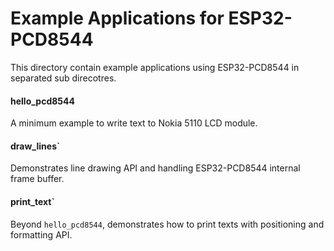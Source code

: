 # Example Applications for ESP32-PCD8544

This directory contain example applications using ESP32-PCD8544 in separated sub direcotres.
 
#### hello\_pcd8544

A minimum example to write text to Nokia 5110 LCD module.

#### draw\_lines`

Demonstrates line drawing API and handling ESP32-PCD8544 internal frame buffer.

#### print\_text`

Beyond `hello_pcd8544`, demonstrates how to print texts with positioning and formatting API.
